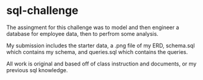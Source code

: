 # sql-challenge

The assingment for this challenge was to model and then engineer a database for employee data, then to perfrom some analysis.

My submission includes the starter data, a .png file of my ERD, schema.sql which contains my schema, and queries.sql which contains the queries. 

All work is original and based off of class instruction and documents, or my previous sql knowledge.
